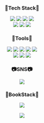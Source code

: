 <div align="center">
  <h3>🐾Tech Stack🐾</h3>
  <a><img src="https://img.shields.io/badge/Vue.js-35495E?style=flat&logo=vuedotjs&logoColor=4FC08D"/></a>
  <a><img src="https://img.shields.io/badge/JavaScript-F7DF1E?style=flat&logo=JavaScript&logoColor=white"/></a>
  <a><img src="https://img.shields.io/badge/HTML5-E34F26?style=flat&logo=HTML5&logoColor=white"/></a>
  <a><img src="https://img.shields.io/badge/CSS3-1572B6?style=flat&logo=CSS3&logoColor=white"/></a>
  <br/>
  <a><img src="https://img.shields.io/badge/Mysql-4479A1?style=flat&logo=Mysql&logoColor=white"/></a>
  <a><img src="https://img.shields.io/badge/Postgresql-4169E1?style=flat&logo=Postgresql&logoColor=white"/></a>
  <a><img src="https://img.shields.io/badge/jQuery-0769AD?style=flat&logo=jQuery&logoColor=white"/></a>
</div>

<div align="center">
  <h3>🔨Tools🔨</h3>
  <a><img src="https://img.shields.io/badge/Spring Boot-6DB33F?style=flat&logo=Spring Boot&logoColor=white"/></a>
  <a><img src="https://img.shields.io/badge/Eclipse IDE-2C2255?style=flat&logo=Eclipse IDE&logoColor=white"/></a>
  <a><img src="https://img.shields.io/badge/GitHub-61DAFB?style=flat&logo=Github&logoColor=black&color=inactive"/></a>
  <a><img src="https://img.shields.io/badge/Gmail-D14836?style=flat&logo=gmail&logoColor=white"/></a>
  <a><img src="https://img.shields.io/badge/Notion-000000?style=flat&logo=Notion&logoColor=white"/></a>
  <br/>
  <a><img src="https://img.shields.io/badge/Discord-5865F2?style=flat&logo=Discord&logoColor=white"/></a>
  <a><img src="https://img.shields.io/badge/Visual Studio Code-007ACC?style=flat&logo=Visual Studio Code&logoColor=white"/></a>
  <a><img src="https://img.shields.io/badge/Slack-4A154B?style=flat&logo=Slack&logoColor=white"/></a>
</div>

<div align="center">
  <h3>📷SNS📷</h3>
  <a><img src="https://img.shields.io/badge/Instagram-E4405F?style=flat&logo=instagram&logoColor=white"/></a>
</div>

<div align="center">
  <h3>📖BookStack📖</h3>
</div>


<div align="center">
  <img src="https://github-readme-stats.vercel.app/api/top-langs/?username=DominicStrength&layout=compact"><br><br>
  <img src="https://github-readme-stats.vercel.app/api?username=DominicStrength&show_icons=true">
</div>
